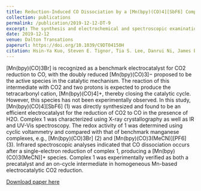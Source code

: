 ```yaml
---
title: Reduction-Induced CO Dissociation by a [Mn(bpy)(CO)4][SbF6] Complex and its Relevance in Electrocatalytic CO2 Reduction
collection: publications
permalink: /publication/2019-12-12-DT-9
excerpt: The synthesis and electrochemical and spectroscopic examination of the [Mn(bpy)(CO)4][SbF6] revealed its capability of electrocatalytic reduction of CO2 to CO.
date: 2019-12-12
venue: Dalton Transations
paperurl: https://doi.org/10.1039/C9DT04150H
citation: Hsin-Ya Kuo, Steven E. Tignor, Tia S. Lee, Danrui Ni, James E. Park, Gregory D. Scholes, Andrew B. Bocarsly. Reduction-Induced CO Dissociation by a [Mn(bpy)(CO)4][SbF6] Complex and its Relevance in Electrocatalytic CO2 Reduction. Dalton. Trans. 2020, 49, 891.
---
```

[Mn(bpy)(CO)3Br] is recognized as a benchmark electrocatalyst for CO2 reduction to CO, with the doubly reduced [Mn(bpy)(CO)3]− proposed to be the active species in the catalytic mechanism. The reaction of this intermediate with CO2 and two protons is expected to produce the tetracarbonyl cation, [Mn(bpy)(CO)4]+, thereby closing the catalytic cycle. However, this species has not been experimentally observed. In this study, [Mn(bpy)(CO)4][SbF6] (1) was directly synthesized and found to be an efficient electrocatalyst for the reduction of CO2 to CO in the presence of H2O. Complex 1 was characterized using X-ray crystallography as well as IR and UV-Vis spectroscopy. The redox activity of 1 was determined using cyclic voltammetry and compared with that of benchmark manganese complexes, e.g., [Mn(bpy)(CO)3Br] (2) and [Mn(bpy)(CO)3(MeCN)][PF6] (3). Infrared spectroscopic analyses indicated that CO dissociation occurs after a single-electron reduction of complex 1, producing a [Mn(bpy)(CO)3(MeCN)]+ species. Complex 1 was experimentally verified as both a precatalyst and an on-cycle intermediate in homogeneous Mn-based electrocatalytic CO2  reduction.

[Download paper here](http://t-s-lee.github.io/files/dtrans2019.pdf)

